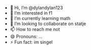 - 👋 Hi, I’m @dylandylan123
- 👀 I’m interested in f1
- 🌱 I’m currently learning math
- 💞️ I’m looking to collaborate on statje 
- 📫 How to reach me not
- 😄 Pronouns: ...
- ⚡ Fun fact: im singel

<!---
dylandylan123/dylandylan123 is a ✨ special ✨ repository because its `README.md` (this file) appears on your GitHub profile.
You can click the Preview link to take a look at your changes.
--->

